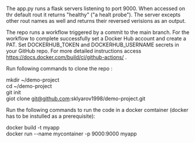 The app.py runs a flask servers listening to port 9000. When accessed on thr default rout it returns "healthy" ("a healt probe"). The server  excepts other rout names as well and returns their reversed verisions as an output. 

The repo runs a workflow triggered by a commit to the main branch. For the workflow to complete successfully set a Docker Hub account and create a PAT. Set DOCKERHUB_TOKEN and DOCKERHUB_USERNAME secrets in your GitHub repo. For more detailed instructions access https://docs.docker.com/build/ci/github-actions/ .


Run following commands to clone the repo :<br>

mkdir ~/demo-project<br>
cd ~/demo-project<br>
git init<br>
giot clone git@github.com:sklyarov1998/demo-project.git<br>

Run the following commands to run the code in a docker comtainer (docker has to be instulled as a prerequisite):

docker build -t myapp<br>
docker run --name mycontainer -p 9000:9000 myapp
